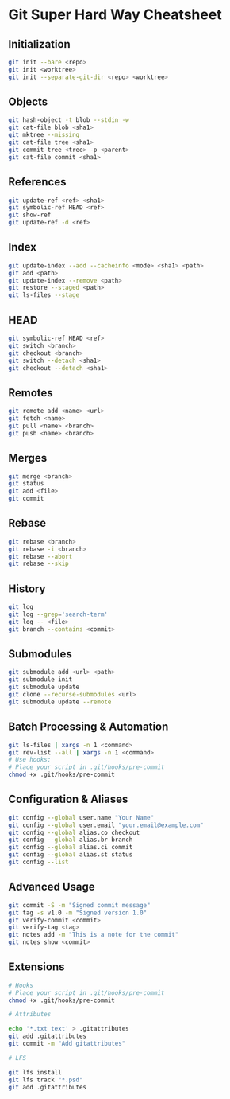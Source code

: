 # Git Super Hard Way Cheatsheet

## Initialization

```bash
git init --bare <repo>
git init <worktree>
git init --separate-git-dir <repo> <worktree>
```

## Objects

```bash
git hash-object -t blob --stdin -w
git cat-file blob <sha1>
git mktree --missing
git cat-file tree <sha1>
git commit-tree <tree> -p <parent>
git cat-file commit <sha1>
```

## References

```bash
git update-ref <ref> <sha1>
git symbolic-ref HEAD <ref>
git show-ref
git update-ref -d <ref>
```

## Index

```bash
git update-index --add --cacheinfo <mode> <sha1> <path>
git add <path>
git update-index --remove <path>
git restore --staged <path>
git ls-files --stage
```

## HEAD

```bash
git symbolic-ref HEAD <ref>
git switch <branch>
git checkout <branch>
git switch --detach <sha1>
git checkout --detach <sha1>
```

## Remotes

```bash
git remote add <name> <url>
git fetch <name>
git pull <name> <branch>
git push <name> <branch>
```

## Merges

```bash
git merge <branch>
git status
git add <file>
git commit
```

## Rebase

```bash
git rebase <branch>
git rebase -i <branch>
git rebase --abort
git rebase --skip
```

## History

```bash
git log
git log --grep='search-term'
git log -- <file>
git branch --contains <commit>
```

## Submodules

```bash
git submodule add <url> <path>
git submodule init
git submodule update
git clone --recurse-submodules <url>
git submodule update --remote
```

## Batch Processing & Automation

```bash
git ls-files | xargs -n 1 <command>
git rev-list --all | xargs -n 1 <command>
# Use hooks:
# Place your script in .git/hooks/pre-commit
chmod +x .git/hooks/pre-commit
```

## Configuration & Aliases

```bash
git config --global user.name "Your Name"
git config --global user.email "your.email@example.com"
git config --global alias.co checkout
git config --global alias.br branch
git config --global alias.ci commit
git config --global alias.st status
git config --list
```

## Advanced Usage

```bash
git commit -S -m "Signed commit message"
git tag -s v1.0 -m "Signed version 1.0"
git verify-commit <commit>
git verify-tag <tag>
git notes add -m "This is a note for the commit"
git notes show <commit>
```

## Extensions

```bash
# Hooks
# Place your script in .git/hooks/pre-commit
chmod +x .git/hooks/pre-commit

# Attributes

echo '*.txt text' > .gitattributes
git add .gitattributes
git commit -m "Add gitattributes"

# LFS

git lfs install
git lfs track "*.psd"
git add .gitattributes
```

